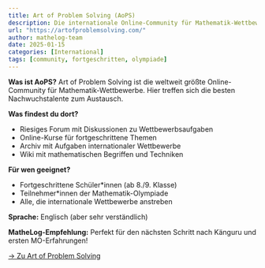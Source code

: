 ```yaml
---
title: Art of Problem Solving (AoPS)
description: Die internationale Online-Community für Mathematik-Wettbewerbs-Enthusiasten
url: "https://artofproblemsolving.com/"
author: mathelog-team  
date: 2025-01-15
categories: [International]
tags: [community, fortgeschritten, olympiade]
---
```


**Was ist AoPS?**
Art of Problem Solving ist die weltweit größte Online-Community für Mathematik-Wettbewerbe. Hier treffen sich die besten Nachwuchstalente zum Austausch.

**Was findest du dort?**
- Riesiges Forum mit Diskussionen zu Wettbewerbsaufgaben
- Online-Kurse für fortgeschrittene Themen
- Archiv mit Aufgaben internationaler Wettbewerbe
- Wiki mit mathematischen Begriffen und Techniken

**Für wen geeignet?**
- Fortgeschrittene Schüler*innen (ab 8./9. Klasse)
- Teilnehmer*innen der Mathematik-Olympiade
- Alle, die internationale Wettbewerbe anstreben

**Sprache:** Englisch (aber sehr verständlich)

**MatheLog-Empfehlung:** Perfekt für den nächsten Schritt nach Känguru und ersten MO-Erfahrungen!

[→ Zu Art of Problem Solving](https://artofproblemsolving.com/)
